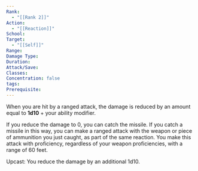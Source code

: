 ```yaml
---
Rank:
  - "[[Rank 2]]"
Action:
  - "[[Reaction]]"
School: 
Target:
  - "[[Self]]"
Range: 
Damage Type: 
Duration: 
Attack/Save: 
Classes: 
Concentration: false
tags: 
Prerequisite:
---
```

When you are hit by a ranged attack, the damage is reduced by an amount equal to **1d10** + your ability modifier.

If you reduce the damage to 0, you can catch the missile. If you catch a missile in this way, you can make a ranged attack with the weapon or piece of ammunition you just caught, as part of the same reaction. You make this attack with proficiency, regardless of your weapon proficiencies, with a range of 60 feet.

Upcast: You reduce the damage by an additional 1d10.